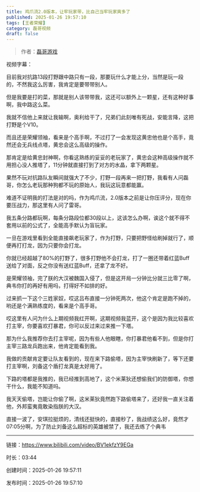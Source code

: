 ```yaml
---
title: 鸡爪流2.0版本，让牢玩家带，比自己当牢玩家爽多了
published: 2025-01-26 19:57:10
tags: [王者荣耀]
category: 磊哥视频
draft: false
---
```



> 作者：[磊哥游戏](https://space.bilibili.com/268941858?spm_id_from=333.788.upinfo.head.click)

视频字幕：

目前我对抗路13段打野跟中路只有一段，那要玩什么才能上分，当然是玩一段的，不然我这么厉害，我肯定是要带带别人。

但是我要是打的菜，那就是别人该带带我，这还可以额外上一颗星，还有这种好事啊，我中路这么菜。

我就不信他上来就让我输啊，奥利给干了，兄弟们此刻唯有死战，安能言降，这把打野是个V10。

而且还是荣耀领袖，看来是个高手啊，不过打了一会发现这黄忠他也是个高手，竟然还会无兵线点塔，黄忠会这么高级的操作。

那肯定是给黄忠封神啊，你看这熟练的妥妥的老玩家了，黄忠会这种高级操作就不用担心没人推塔了，11分钟就直接打到了对方的水晶，拿下两颗星。

果然不玩对抗路队友瞬间就强大了不少，打野一段再来一把打野，我看有人问磊哥，你怎么老玩那种狗都不玩的原始人，我玩这玩意都能赢。

难道不证明我的打法是对的吗，作为鸡爪流，2.0版本之前是让你压评分，现在你要压战力，那这里有人问了雷哥。

我五条分路都玩啊，每条分路段位都30段以上，这该怎么办啊，诶这个就不得不套用以前的公式了，全能高手默认为盲玩家。

一旦在游戏里看到全能直接飙老玩家了，作为打野，只要把野怪给刷掉就行了，顺便再打打龙，因为只要你会打龙。

你就已经超越了80%的打野了，很多打野他不会打龙，打了一圈还带着红蓝Buff送给了对面，反之你没有送红蓝Buff，还拿了龙不好。

是荣耀领袖，完了朕的大汉被魏国入侵了，但是这开局一分钟比分就三比零了啊，典韦你打的再好有用吗，打得好不如排的好。

过来抓一下这个三姓家奴，哎这吕布直接一分钟死两次，他这个肯定是跑不掉的，哟还是个满熟练度的，看来是个高手哥。

哎这里有人问为什么上期视频我红开啊，这期视频我蓝开，这个是因为我比较喜欢打主宰，你要喜欢打暴君，你可以反过来过来推一下塔。

那为什么我推荐你去打主宰呢，因为有些人他眼瞎，你打暴君他看不到，但是你打主宰三路龙兵跑出来，他肯定能看到我。

我做的贡献肯定要让队友看到的，现在来下路偷塔，因为主宰快刷新了，等下还要打主宰啊，刘备这个盾打龙真是太好用了。

下路的塔都是我推的，我已经推到高地了，这个米莱狄还想偷我们的防御塔，你想干什么，我能不知道吗。

我天天偷塔，岂能让你偷了啊，这米莱狄竟然跑下路偷塔来了，还好我一直关注着他，外邦蛮夷竟敢染指朕的大汉。

直接一波了，安琪拉挺烦的，清线还挺快的，直接秒了，我战绩这么好，竟然才07:05分啊，为了防止刘备这么超标的英雄被禁了，我还去练了个典韦

---


链接：https://www.bilibili.com/video/BV1ekfzY9EGa



时长：03:44

创建时间：2025-01-26 19:57:11

发布时间：2025-01-26 19:57:10
